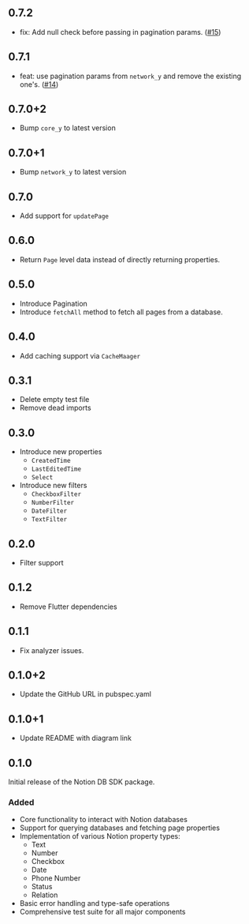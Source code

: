 ## 0.7.2

- fix: Add null check before passing in pagination params. ([#15](https://github.com/Yogi-7y/notion-db-sdk/pull/15))

## 0.7.1

- feat: use pagination params from `network_y` and remove the existing one's. ([#14](https://github.com/Yogi-7y/notion-db-sdk/pull/14))

## 0.7.0+2

- Bump `core_y` to latest version

## 0.7.0+1

- Bump `network_y` to latest version

## 0.7.0

- Add support for `updatePage`

## 0.6.0

- Return `Page` level data instead of directly returning properties.

## 0.5.0

- Introduce Pagination
- Introduce `fetchAll` method to fetch all pages from a database.

## 0.4.0

- Add caching support via `CacheMaager`

## 0.3.1

- Delete empty test file
- Remove dead imports

## 0.3.0

- Introduce new properties
  - `CreatedTime`
  - `LastEditedTime`
  - `Select`
- Introduce new filters
  - `CheckboxFilter`
  - `NumberFilter`
  - `DateFilter`
  - `TextFilter`

## 0.2.0

- Filter support

## 0.1.2

- Remove Flutter dependencies

## 0.1.1

- Fix analyzer issues.

## 0.1.0+2

- Update the GitHub URL in pubspec.yaml

## 0.1.0+1

- Update README with diagram link

## 0.1.0

Initial release of the Notion DB SDK package.

### Added

- Core functionality to interact with Notion databases
- Support for querying databases and fetching page properties
- Implementation of various Notion property types:
  - Text
  - Number
  - Checkbox
  - Date
  - Phone Number
  - Status
  - Relation
- Basic error handling and type-safe operations
- Comprehensive test suite for all major components
